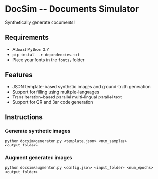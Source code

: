 # DocSim -- Documents Simulator

Synthetically generate documents!

## Requirements

- Atleast Python 3.7
- `pip install -r dependencies.txt`
- Place your fonts in the `fonts\` folder

## Features

- JSON template-based synthetic images and ground-truth generation
- Support for filling using multiple-languages
- Transliteration-based parallel multi-lingual parallel text
- Support for QR and Bar code generation

## Instructions

### Generate synthetic images

```
python docsim\generator.py <template.json> <num_samples> <output_folder>
```

### Augment generated images

```
python docsim\augmentor.py <config.json> <input_folder> <num_epochs> <output_folder>
```
